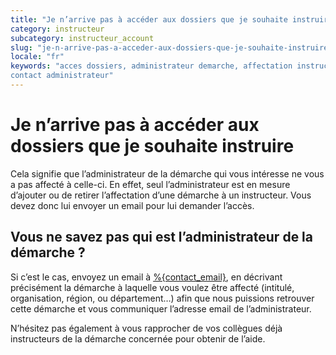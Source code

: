 ```yaml
---
title: "Je n’arrive pas à accéder aux dossiers que je souhaite instruire"
category: instructeur
subcategory: instructeur_account
slug: "je-n-arrive-pas-a-acceder-aux-dossiers-que-je-souhaite-instruire"
locale: "fr"
keywords: "acces dossiers, administrateur demarche, affectation instructeur, 
contact administrateur"
---
```


# Je n’arrive pas à accéder aux dossiers que je souhaite instruire

Cela signifie que l’administrateur de la démarche qui vous intéresse ne vous a 
pas affecté à celle-ci. En effet, seul l’administrateur est en mesure d’ajouter 
ou de retirer l’affectation d’une démarche à un instructeur. Vous devez donc 
lui envoyer un email pour lui demander l’accès.

## Vous ne savez pas qui est l’administrateur de la démarche ?

Si c’est le cas, envoyez un email à [%{contact_email}](mailto:%{contact_email}),
en décrivant précisément la démarche à laquelle vous voulez
être affecté (intitulé, organisation, région, ou département…)
afin que nous puissions retrouver 
cette démarche et vous communiquer l’adresse email de l’administrateur.

N’hésitez pas également à vous rapprocher de vos collègues déjà instructeurs 
de la démarche concernée pour obtenir de l’aide.
